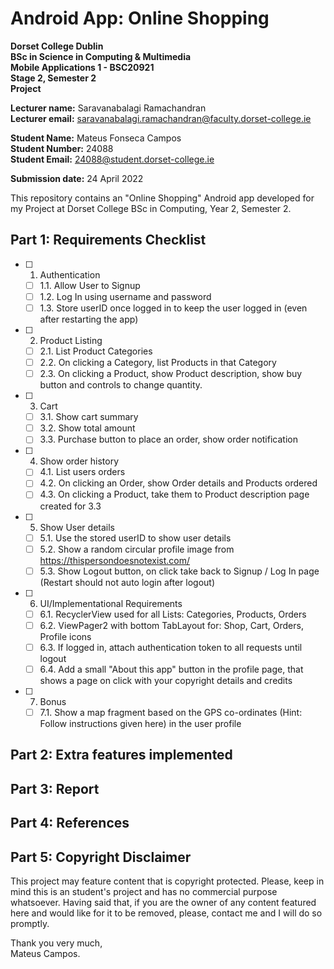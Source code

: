 # Android App: Online Shopping

**Dorset College Dublin**  
**BSc in Science in Computing & Multimedia**  
**Mobile Applications 1 - BSC20921**  
**Stage 2, Semester 2**  
**Project**

**Lecturer name:** Saravanabalagi Ramachandran  
**Lecturer email:** saravanabalagi.ramachandran@faculty.dorset-college.ie

**Student Name:** Mateus Fonseca Campos  
**Student Number:** 24088  
**Student Email:** 24088@student.dorset-college.ie

**Submission date:** 24 April 2022

This repository contains an "Online Shopping" Android app developed for my Project at Dorset College BSc in Computing, Year 2, Semester 2.

## Part 1: Requirements Checklist

- [ ] 1. Authentication
    - [ ] 1.1. Allow User to Signup
    - [ ] 1.2. Log In using username and password
    - [ ] 1.3. Store userID once logged in to keep the user logged in (even after restarting the app)
- [ ] 2. Product Listing
    - [ ] 2.1. List Product Categories
    - [ ] 2.2. On clicking a Category, list Products in that Category
    - [ ] 2.3. On clicking a Product, show Product description, show buy button and controls to change quantity.
- [ ] 3. Cart
    - [ ] 3.1. Show cart summary
    - [ ] 3.2. Show total amount
    - [ ] 3.3. Purchase button to place an order, show order notification
- [ ] 4. Show order history
    - [ ] 4.1. List users orders
    - [ ] 4.2. On clicking an Order, show Order details and Products ordered
    - [ ] 4.3. On clicking a Product, take them to Product description page created for 3.3
- [ ] 5. Show User details
    - [ ] 5.1. Use the stored userID to show user details
    - [ ] 5.2. Show a random circular profile image from https://thispersondoesnotexist.com/
    - [ ] 5.3. Show Logout button, on click take back to Signup / Log In page (Restart should not auto login after logout)
- [ ] 6. UI/Implementational Requirements
    - [ ] 6.1. RecyclerView used for all Lists: Categories, Products, Orders
    - [ ] 6.2. ViewPager2 with bottom TabLayout for: Shop, Cart, Orders, Profile icons
    - [ ] 6.3. If logged in, attach authentication token to all requests until logout
    - [ ] 6.4. Add a small "About this app" button in the profile page, that shows a page on click with your copyright details and credits
- [ ] 7. Bonus
    - [ ] 7.1. Show a map fragment based on the GPS co-ordinates (Hint: Follow instructions given here) in the user profile

## Part 2: Extra features implemented



## Part 3: Report



## Part 4: References



## Part 5: Copyright Disclaimer

This project may feature content that is copyright protected. Please, keep in mind this is an student's project and has no commercial purpose whatsoever. Having said that, if you are the owner of any content featured here and would like for it to be removed, please, contact me and I will do so promptly.

Thank you very much,  
Mateus Campos.